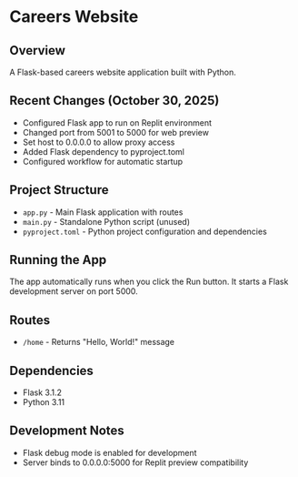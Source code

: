 # Careers Website

## Overview
A Flask-based careers website application built with Python.

## Recent Changes (October 30, 2025)
- Configured Flask app to run on Replit environment
- Changed port from 5001 to 5000 for web preview
- Set host to 0.0.0.0 to allow proxy access
- Added Flask dependency to pyproject.toml
- Configured workflow for automatic startup

## Project Structure
- `app.py` - Main Flask application with routes
- `main.py` - Standalone Python script (unused)
- `pyproject.toml` - Python project configuration and dependencies

## Running the App
The app automatically runs when you click the Run button. It starts a Flask development server on port 5000.

## Routes
- `/home` - Returns "Hello, World!" message

## Dependencies
- Flask 3.1.2
- Python 3.11

## Development Notes
- Flask debug mode is enabled for development
- Server binds to 0.0.0.0:5000 for Replit preview compatibility
